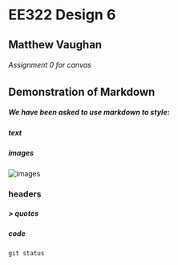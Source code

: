 # EE322 Design 6
## Matthew Vaughan
###### Assignment 0 for canvas

## Demonstration of Markdown
##### We have been asked to use markdown to style:
##### text
##### images
![images](https://static.wikia.nocookie.net/castlecrashers/images/e/ef/3_Rammy.png/revision/latest?cb=20200325020618)
### headers
##### > quotes
##### code
```
git status
```

